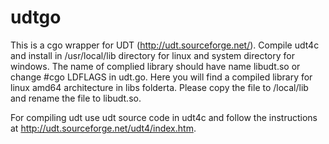 # udtgo

This is a cgo wrapper for UDT (http://udt.sourceforge.net/). Compile udt4c and 
install in /usr/local/lib directory for linux and system directory for windows. The name of complied 
library should have name libudt.so or change #cgo LDFLAGS in udt.go. Here you will find a compiled library for linux amd64 architecture in libs folderta. Please copy 
the file to /local/lib and rename the file to libudt.so.

For compiling udt use udt source code in udt4c and follow the instructions at 
http://udt.sourceforge.net/udt4/index.htm.


